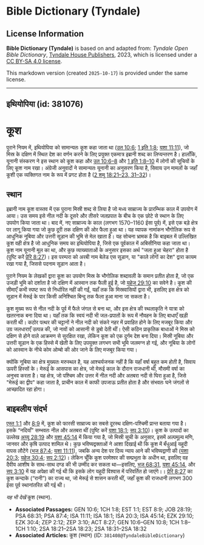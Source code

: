 # Bible Dictionary (Tyndale)

## License Information

**Bible Dictionary (Tyndale)** is based on and adapted from: _Tyndale Open Bible Dictionary_, [Tyndale House Publishers](https://tyndaleopenresources.com/), 2023, which is licensed under a [CC BY-SA 4.0 license](https://creativecommons.org/licenses/by-sa/4.0/legalcode.en).

This markdown version (created `2025-10-17`) is provided under the same license.



--------------------------------

## इथियोपिया (id: 381076)

कूश
===

पुराने नियम में, इथियोपिया को सामान्यतः कूश कहा जाता था ([उत 10:6](https://ref.ly/Gen10:6); [1 इति 1:8](https://ref.ly/1Chr1:8); [यशा 11:11](https://ref.ly/Isa11:11)), जो मिस्र के दक्षिण में स्थित देश का वर्णन करने के लिए प्रयुक्त एकमात्र इब्रानी शब्द का लिप्यन्तरण है। हालाँकि, यूनानी संस्करण ने इस स्थान को कूश कहा और [उत 10:6–8](https://ref.ly/Gen10:6-Gen10:8) और [1 इति 1:8–10](https://ref.ly/1Chr1:8-1Chr1:10) में लोगों की सूचियों के लिए कूश नाम रखा। अंग्रेजी अनुवादों ने सामान्यतः यूनानी का अनुसरण किया है, सिवाय उन मामलों के जहाँ कूशी एक व्यक्तिगत नाम के रूप में प्रगट होता है ([2 शमू 18:21–23, 31–32](https://ref.ly/2Sam18:21-2Sam18:23,2Sam18:31-2Sam18:32))।

स्थान
-----

इब्रानी नाम कूश वास्तव में एक पुराना मिस्री शब्द से लिया है जो मध्य साम्राज्य के प्रारम्भिक काल में उपयोग में आया। उस समय इसे नील नदी के दूसरे और तीसरे जलप्रपात के बीच के एक छोटे से स्थान के लिए उपयोग किया जाता था। बाद में, नए साम्राज्य के काल (लगभग 1570–1160 ईसा पूर्व) में, इसे एक बड़े क्षेत्र पर लागू किया गया जो कुछ दूरी तक दक्षिण की ओर फैला हुआ था। यह व्यापक नामांकन भौगोलिक रूप से आधुनिक नूबिया और उत्तरी सूडान की भूमि से मेल खाता है। यह सोचना भ्रामक है कि बाइबल में उल्लिखित कूश वही क्षेत्र है जो आधुनिक समय का इथियोपिया है, जिसे एक पूर्वकाल में अबिसीनिया कहा जाता था। कूश नाम यूनानी मूल का था, और कुछ व्याख्याताओं के अनुसार इसका अर्थ "जला हुआ चेहरा" होता है (पुष्टि करें [प्रेरि 8:27](https://ref.ly/Acts8:27))। इस परम्परा को अरबी नाम बेलेड एस सूडान, या "काले लोगों का देश" द्वारा कायम रखा गया है, जिससे पदनाम सूडान आता है।

पुराने नियम के लेखकों द्वारा कूश का उपयोग मिस्र के भौगोलिक शब्दावली के समान प्रतीत होता है, जो एक उजड़ी भूमि को दर्शाता है जो दक्षिण में आस्वान तक फैली हुई है, जो [यहेज 29:10](https://ref.ly/Ezek29:10) का सवेने है। कूश की सीमाएँ कभी स्पष्ट रूप से निर्धारित नहीं की गईं, यहाँ तक कि मिस्रवासियों द्वारा भी, इसलिए इस क्षेत्र को सूडान में मेरूई के पार किसी अनिश्चित बिन्दु तक फैला हुआ माना जा सकता है।

कूश मुख्य रूप से नील नदी के पूर्व में फैले जंगल से बना था, और इस क्षेत्र की स्थलाकृति ने यात्रा को खतरनाक बना दिया था। यहाँ तक कि स्वयं नदी भी जल\-प्रपातों के रूप में नौवहन के लिए बाधाएँ खड़ी करती थी। कठोर पत्थर की चट्टानों ने नील नदी को संकरे नहर में प्रवाहित होने के लिए मजबूर किया और उग्र जलधाराएँ उत्पन्न की, जो नावों को आसानी से डुबो देती थीं। ऐसी कठिन प्राकृतिक बाधाओं ने मिस्र को दक्षिण से होने वाले आक्रमण से सुरक्षित रखा, लेकिन कूश को एक दुर्गम देश बना दिया। मिस्री नूबिया और उत्तरी सूडान के एक हिस्से में खेती के लिए उपयुक्त लगभग सभी भूमि जलमग्न हो गई, और नूबिया के लोगों को आस्वान के नीचे कोम ओम्बो की ओर जाने के लिए मजबूर किया गया।

क्योंकि नूबिया का क्षेत्र मुख्यतः मरुस्थल है, यह आश्चर्यजनक नहीं है कि यहाँ वर्षा बहुत कम होती है, सिवाय ऊपरी हिस्सों के। मेरूई के आसपास का क्षेत्र, जो मेरूई काल के दौरान राजधानी थी, मौसमी वर्षा का अनुभव करता है। यह क्षेत्र, जो पश्चिम और उत्तर में नील नदी और अतबरा नदी से घिरा हुआ है, जिसे "मेरूई का द्वीप" कहा जाता है, प्राचीन काल में काफी उपजाऊ प्रतीत होता है और संभवतः घने जंगलों से आच्छादित रहा होगा।

बाइबलीय संदर्भ
--------------

[एस्त 1:1](https://ref.ly/Esth1:1) और [8:9](https://ref.ly/Esth8:9) में, कूश को फारसी साम्राज्य का सबसे दूरस्थ दक्षिण\-पश्चिमी प्रान्त बताया गया है। इसके “नदियाँ” सम्भवतः नील और अतबरा थीं (पुष्टि करें [यशा 18:1](https://ref.ly/Isa18:1); [सप 3:10](https://ref.ly/Zeph3:10))। कूश के उत्पादों का उल्लेख [अय्यू 28:19](https://ref.ly/Job28:19) और [यशा 45:14](https://ref.ly/Isa45:14) में किया गया है, जो मिस्री सूची के अनुसार, इसमें अल्पमूल्य मणि, जानवर और कृषि उत्पाद शामिल थे। कुछ भविष्यद्वक्ताओं ने आशा दिखाई थी कि कूश में बँधुआई यहूदी वापस लौटेंगे ([भज 87:4](https://ref.ly/Ps87:4); [यशा 11:11](https://ref.ly/Isa11:11)), जबकि अन्य देश पर दिव्य न्याय आने की भविष्यद्वाणी की ([यशा 20:3](https://ref.ly/Isa20:3); [यहेज 30:4](https://ref.ly/Ezek30:4); [सप 2:12](https://ref.ly/Zeph2:12))। लेकिन चूँकि कूश परमेश्वर की सम्प्रभुता के अधीन था, इसलिए वह दैवीय आशीष के साथ\-साथ दण्ड की भी उम्मीद कर सकता था—इसलिए, [भज 68:31](https://ref.ly/Ps68:31), [यशा 45:14](https://ref.ly/Isa45:14), और [सप 3:10](https://ref.ly/Zeph3:10) में यह अपेक्षा की गई थी कि इसके लोग यहूदी विश्वास में परिवर्तित हो जाएंगे।। [प्रेरि 8:27](https://ref.ly/Acts8:27) का कूश कन्दाके (“रानी”) का राज्य था, जो मेरूई से शासन करती थीं, जहाँ कूश की राजधानी लगभग 300 ईसा पूर्व स्थानांतरित की गई थी।

*यह भी देखें* कूश (स्थान).

* **Associated Passages:** GEN 10:6; 1CH 1:8; EST 1:1; EST 8:9; JOB 28:19; PSA 68:31; PSA 87:4; ISA 11:11; ISA 18:1; ISA 20:3; ISA 45:14; EZK 29:10; EZK 30:4; ZEP 2:12; ZEP 3:10; ACT 8:27; GEN 10:6–GEN 10:8; 1CH 1:8–1CH 1:10; 2SA 18:21–2SA 18:23; 2SA 18:31–2SA 18:32
* **Associated Articles:** कूश (स्थान) (ID: `381408@TyndaleBibleDictionary`)

